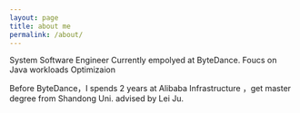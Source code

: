 ```yaml
---
layout: page
title: about me
permalink: /about/
---
```

System Software Engineer Currently empolyed at ByteDance. Foucs on Java workloads Optimizaion

Before ByteDance，I spends 2 years at Alibaba Infrastructure ，get master degree from Shandong Uni. advised by Lei Ju.
